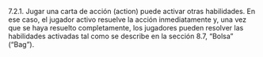 7.2.1. Jugar una carta de acción (action) puede activar otras habilidades. En ese caso, el jugador activo resuelve la acción inmediatamente y, una vez que se haya resuelto completamente, los jugadores pueden resolver las habilidades activadas tal como se describe en la sección 8.7, “Bolsa” (“Bag”).